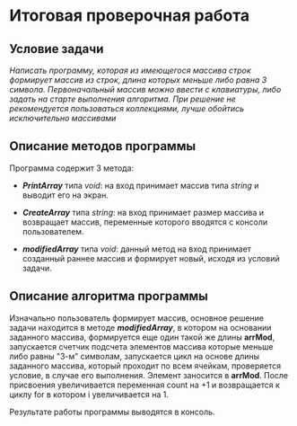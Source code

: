 # Итоговая проверочная работа

## Условие задачи

_Написать программу, которая из имеющегося массива строк формирует массив из строк, длина которых меньше либо равна 3 символа. Первоначальный массив можно ввести с клавиатуры, либо задать на старте выполнения алгоритма. При решение не рекомендуется пользоваться коллекциями, лучше обойтись исключительно массивами_

## Описание методов программы
Программа содержит 3 метода:

*  _**PrintArray**_ типа _void_: на вход принимает массив типа  _string_ и выводит его на экран.

*  _**CreateArray**_ типа _string_: на вход принимает размер массива и возвращает массив, переменные которого вводятся с консоли пользователем.

*  _**modifiedArray**_ типа _void_: данный метод на вход принимает созданный раннее массив и формирует новый, исходя из условий задачи.

## Описание алгоритма программы

Изначально пользователь формирует массив, основное решение задачи находится в методе _**modifiedArray**_, в котором на основании заданного массива, формируется еще один такой же длины **arrMod**, запускается счетчик подсчета элементов массива которые меньше либо равны "3-м" символам, запускается цикл на основе длины заданного массива, который проходит по всем ячейкам, проверяется условие, в случае его выполнения. Элемент заносится в **arrMod**. После присвоения увеличивается переменная count на +1 и возвращается к циклу for в котором i увеличивается на 1. 

Результате работы программы выводятся в консоль.





